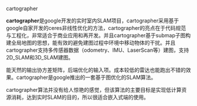   

cartographer

**cartographer**是google开发的实时室内SLAM项目，cartographer采用基于google自家开发的ceres非线性优化的方法，cartographer的亮点在于代码规范与工程化，非常适合于商业应用和再开发。并且cartographer基于submap子图构建全局地图的思想，能有效的避免建图过程中环境中移动物体的干扰。并且cartographer支持多传感器数据（odometry、IMU、LaserScan等）建图，支持2D_SLAM和3D_SLAM建图。

能天然的输出协方差矩阵，后端优化的输入项。成本较低的雷达也能跑出不错的效果。cartographer是google推出的一套基于图优化的SLAM算法。

cartographer算法并没有给人惊艳的感觉，但该算法的主要目标是实现低计算资源消耗，达到实时SLAM的目的，所以很适合嵌入式端的使用。